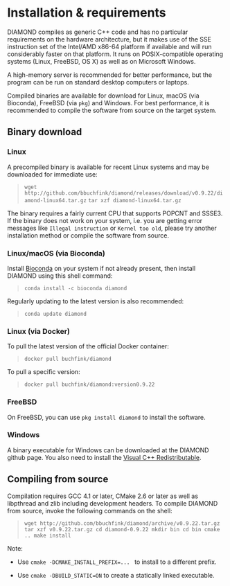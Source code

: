# Installation & requirements

DIAMOND compiles as generic C++ code and has no particular requirements
on the hardware architecture, but it makes use of the SSE instruction
set of the Intel/AMD x86-64 platform if available and will run
considerably faster on that platform. It runs on POSIX-compatible
operating systems (Linux, FreeBSD, OS X) as well as on Microsoft
Windows.

A high-memory server is recommended for better performance, but the
program can be run on standard desktop computers or laptops.

Compiled binaries are available for download for Linux, macOS (via
Bioconda), FreeBSD (via `pkg`) and Windows. For best performance, it is
recommended to compile the software from source on the target system.

## Binary download

### Linux

A precompiled binary is available for recent Linux systems and may be
downloaded for immediate use:

> `wget
> http://github.com/bbuchfink/diamond/releases/download/v0.9.22/diamond-linux64.tar.gz`
> `tar xzf diamond-linux64.tar.gz`

The binary requires a fairly current CPU that supports POPCNT and SSSE3.
If the binary does not work on your system, i.e. you are getting error
messages like `Illegal instruction` or `Kernel too old`, please try
another installation method or compile the software from source.

### Linux/macOS (via Bioconda)

Install [Bioconda](https://bioconda.github.io/) on your system if not
already present, then install DIAMOND using this shell command:

> `conda install -c bioconda diamond`

Regularly updating to the latest version is also recommended:

> `conda update diamond`

### Linux (via Docker)

To pull the latest version of the official Docker container:

> `docker pull buchfink/diamond`

To pull a specific version:

> `docker pull buchfink/diamond:version0.9.22`

### FreeBSD

On FreeBSD, you can use `pkg install diamond` to install the software.

### Windows

A binary executable for Windows can be downloaded at the DIAMOND github
page. You also need to install the [Visual C++
Redistributable](https://www.microsoft.com/en-us/download/details.aspx?id=48145).

## Compiling from source

Compilation requires GCC 4.1 or later, CMake 2.6 or later as well as
libpthread and zlib including development headers. To compile DIAMOND
from source, invoke the following commands on the shell:

> `wget http://github.com/bbuchfink/diamond/archive/v0.9.22.tar.gz tar
> xzf v0.9.22.tar.gz cd diamond-0.9.22 mkdir bin cd bin cmake .. make
> install`

Note:

  - Use ` cmake -DCMAKE_INSTALL_PREFIX=...  ` to install to a different
    prefix.

  - Use `cmake -DBUILD_STATIC=ON` to create a statically linked
    executable.
